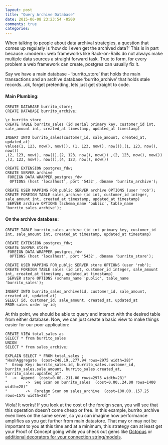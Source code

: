 ```yaml
---
layout: post
title: "Query Archive Database"
date: 2015-06-08 23:23:54 -0500
comments: true
categories:
---
```


When talking to people about data archival strategies, a question that comes up regularly is ‘how do I even get the archived data?’  This is in part because ~modern~ web frameworks like Rack-on-Rails do not always make multiple data sources a straight forward task. True to form, for every problem a web framework can create, postgres can usually fix it.

Say we have a main database - ‘burrito_store’ that holds the main transactions and an archive database ‘burrito_archive’ that holds stale records...ok, forget pretending, lets just get straight to code.

#### Main Plumbing:
```
CREATE DATABASE burrito_store;
CREATE DATABASE burrito_archive;

\c burrito_store
CREATE TABLE burrito_sales (id serial primary key, customer_id int, sale_amount int, created_at timestamp, updated_at timestamp)

INSERT INTO burrito_sales(customer_id, sale_amount, created_at, updated_at)
values(1, 123, now(), now()), (1, 123, now(), now()),(1, 123, now(), now())
,(2, 123, now(), now()),(2, 123, now(), now()) ,(2, 123, now(), now())
,(3, 123, now(), now()),(4, 123, now(), now())

CREATE EXTENSION postgres_fdw;
CREATE SERVER archive
 FOREIGN DATA WRAPPER postgres_fdw
  OPTIONS (host 'localhost', port '5432', dbname 'burrito_archive');

CREATE USER MAPPING FOR public SERVER archive OPTIONS (user 'rob');
CREATE FOREIGN TABLE sales_archive (id int, customer_id integer, sale_amount int, created_at timestamp, updated_at timestamp)
 SERVER archive OPTIONS (schema_name 'public', table_name 'burrito_sales_archive');
```
#### On the archive database:  
```
CREATE TABLE burrito_sales_archive (id int primary key, customer_id int, sale_amount int, created_at timestamp, updated_at timestamp)

CREATE EXTENSION postgres_fdw;
CREATE SERVER store
 FOREIGN DATA WRAPPER postgres_fdw
  OPTIONS (host 'localhost', port '5432', dbname 'burrito_store');

CREATE USER MAPPING FOR public SERVER store OPTIONS (user 'rob');
CREATE FOREIGN TABLE sales (id int, customer_id integer, sale_amount int, created_at timestamp, updated_at timestamp)
 SERVER store OPTIONS (schema_name 'public', table_name 'burrito_sales');

INSERT INTO burrito_sales_archive(id, customer_id, sale_amount, created_at, updated_at)
SELECT id, customer_id, sale_amount, created_at, updated_at
FROM sales order by id;
```

At this point, we should be able to query and interact with the desired table from either database. Now, we can just create a basic view to make things easier for our poor application:  
```
CREATE VIEW total_sales as
SELECT * from burrito_sales
UNION
SELECT * from sales_archive;

EXPLAIN SELECT * FROM total_sales ;
"HashAggregate  (cost=248.19..277.94 rows=2975 width=28)"
"  Group Key: burrito_sales.id, burrito_sales.customer_id, burrito_sales.sale_amount, burrito_sales.created_at, burrito_sales.updated_at"
"  ->  Append  (cost=0.00..211.00 rows=2975 width=28)"
"        ->  Seq Scan on burrito_sales  (cost=0.00..24.00 rows=1400 width=28)"
"        ->  Foreign Scan on sales_archive  (cost=100.00..157.25 rows=1575 width=28)"
```

Viola! It works! If you look at the cost of the foreign scan, you will see that this operation doesn’t come cheap or free. In this example, burrito_archive even lives on the same server, so you can imagine how performance amplifies as you get further from main datastore. That may or may not be important to you at this time and at a minimum, this strategy can at least get your Proof of Concept going while you check out gems like [Octopus][1] or [additional decorators for your connection string/models][2].

[1]: https://github.com/tchandy/octopus

[2]: http://stackoverflow.com/questions/28485137/multiple-database-connection-in-rails-4/28490913#28490913
